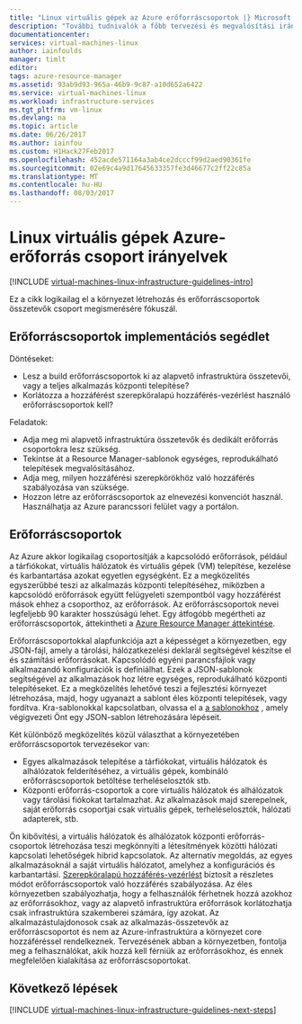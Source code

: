```yaml
---
title: "Linux virtuális gépek az Azure erőforráscsoportok |} Microsoft Docs"
description: "További tudnivalók a főbb tervezési és megvalósítási irányelvek erőforráscsoportok az Azure-infrastruktúra szolgáltatások telepítéséhez."
documentationcenter: 
services: virtual-machines-linux
author: iainfoulds
manager: timlt
editor: 
tags: azure-resource-manager
ms.assetid: 93ab9d93-965a-46b9-9c87-a10d652a6422
ms.service: virtual-machines-linux
ms.workload: infrastructure-services
ms.tgt_pltfrm: vm-linux
ms.devlang: na
ms.topic: article
ms.date: 06/26/2017
ms.author: iainfou
ms.custom: H1Hack27Feb2017
ms.openlocfilehash: 452acde571164a3ab4ce2dcccf99d2aed90361fe
ms.sourcegitcommit: 02e69c4a9d17645633357fe3d46677c2ff22c85a
ms.translationtype: MT
ms.contentlocale: hu-HU
ms.lasthandoff: 08/03/2017
---
```

# <a name="azure-resource-group-guidelines-for-linux-vms"></a>Linux virtuális gépek Azure-erőforrás csoport irányelvek 

[!INCLUDE [virtual-machines-linux-infrastructure-guidelines-intro](../../../includes/virtual-machines-linux-infrastructure-guidelines-intro.md)]

Ez a cikk logikailag el a környezet létrehozás és erőforráscsoportok összetevők csoport megismerésére fókuszál.

## <a name="implementation-guidelines-for-resource-groups"></a>Erőforráscsoportok implementációs segédlet
Döntéseket:

* Lesz a build erőforráscsoportok ki az alapvető infrastruktúra összetevői, vagy a teljes alkalmazás központi telepítése?
* Korlátozza a hozzáférést szerepköralapú hozzáférés-vezérlést használó erőforráscsoportok kell?

Feladatok:

* Adja meg mi alapvető infrastruktúra összetevők és dedikált erőforrás csoportokra lesz szükség.
* Tekintse át a Resource Manager-sablonok egységes, reprodukálható telepítések megvalósításához.
* Adja meg, milyen hozzáférési szerepkörökhöz való hozzáférés szabályozása van szüksége.
* Hozzon létre az erőforráscsoportok az elnevezési konvenciót használ. Használhatja az Azure parancssori felület vagy a portálon.

## <a name="resource-groups"></a>Erőforráscsoportok
Az Azure akkor logikailag csoportosítják a kapcsolódó erőforrások, például a tárfiókokat, virtuális hálózatok és virtuális gépek (VM) telepítése, kezelése és karbantartása azokat egyetlen egységként. Ez a megközelítés egyszerűbbé teszi az alkalmazás központi telepítéséhez, miközben a kapcsolódó erőforrások együtt felügyeleti szempontból vagy hozzáférést mások ehhez a csoporthoz, az erőforrások. Az erőforráscsoportok nevei legfeljebb 90 karakter hosszúságú lehet. Egy átfogóbb megértheti az erőforráscsoportok, áttekintheti a [Azure Resource Manager áttekintése](../../azure-resource-manager/resource-group-overview.md).

Erőforráscsoportokkal alapfunkciója azt a képességet a környezetben, egy JSON-fájl, amely a tárolási, hálózatkezelési deklarál segítségével készítse el és számítási erőforrásokat. Kapcsolódó egyéni parancsfájlok vagy alkalmazandó konfigurációk is definiálhat. Ezek a JSON-sablonok segítségével az alkalmazások hoz létre egységes, reprodukálható központi telepítéseket. Ez a megközelítés lehetővé teszi a fejlesztési környezet létrehozása, majd, hogy ugyanazt a sablont éles központi telepítések, vagy fordítva. Kra-sablonokkal kapcsolatban, olvassa el a [a sablonokhoz](../../azure-resource-manager/resource-manager-template-walkthrough.md) , amely végigvezeti Önt egy JSON-sablon létrehozására lépéseit.

Két különböző megközelítés közül választhat a környezetében erőforráscsoportok tervezésekor van:

* Egyes alkalmazások telepítése a tárfiókokat, virtuális hálózatok és alhálózatok felderítéséhez, a virtuális gépek, kombináló erőforráscsoportok betöltése terheléselosztók stb.
* Központi erőforrás-csoportok a core virtuális hálózatok és alhálózatok vagy tárolási fiókokat tartalmazhat. Az alkalmazások majd szerepelnek, saját erőforrás csoportjai csak virtuális gépek, terheléselosztók, hálózati adapterek, stb.

Ön kibővítési, a virtuális hálózatok és alhálózatok központi erőforrás-csoportok létrehozása teszi megkönnyíti a létesítmények közötti hálózati kapcsolati lehetőségek hibrid kapcsolatok. Az alternatív megoldás, az egyes alkalmazásoknál a saját virtuális hálózatot, amelyhez a konfigurációs és karbantartási. [Szerepköralapú hozzáférés-vezérlést](../../active-directory/role-based-access-control-what-is.md) biztosít a részletes módot erőforráscsoportok való hozzáférés szabályozása. Az éles környezetben szabályozhatja, hogy a felhasználók férhetnek hozzá azokhoz az erőforrásokhoz, vagy az alapvető infrastruktúra erőforrások korlátozhatja csak infrastruktúra szakemberei számára, így azokat. Az alkalmazástulajdonosok csak az alkalmazás-összetevők az erőforráscsoportot és nem az Azure-infrastruktúra a környezet core hozzáféréssel rendelkeznek. Tervezésének abban a környezetben, fontolja meg a felhasználókat, akik hozzá kell férniük az erőforrásokhoz, és ennek megfelelően kialakítása az erőforráscsoportokat. 

## <a name="next-steps"></a>Következő lépések
[!INCLUDE [virtual-machines-linux-infrastructure-guidelines-next-steps](../../../includes/virtual-machines-linux-infrastructure-guidelines-next-steps.md)]

